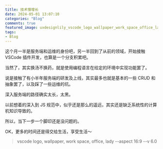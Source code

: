 ```yaml
---
title: 技术慢增长
date: 2024-05-01 13:07:10
categories: "Blog"
comments: true
featured_image: uxdesignlily_vscode_logo_wallpaper_work_space_office_lady_a8f14cc6-8f3d-40c1-8878-f584f9705cbe.webp
tags:
- Blog
---
```


<!-- no node -->

<!-- more -->

这个月一半是服务端和运维的身份吧，另一半回到了从前的领域，开始接触 VSCode 插件开发，也算是一个分支积累吧。

当然了，其实换汤不换药，就是使用编程语言在给定的环境中实现功能罢了。

说是接触了有小半年服务端的研发及上线，其实最多也就是基本的一些 CRUD 和抽象罢了，以及踩了一些运维的坑。

深入服务端的路径确实太长，太黑。

以前想着的深入到 JS 规范中，似乎还是那么的遥远，其实还是缺乏系统性的计算机知识导致的。

所以，当下一步一个脚印还是没问题的。

OK，更多的时间还是得交给生活，享受生活～

> vscode logo, wallpaper, work space, office, lady --aspect 16:9 --v 6.0
